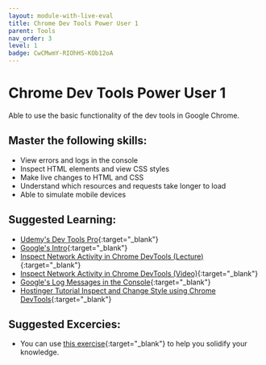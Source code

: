 ```yaml
---
layout: module-with-live-eval
title: Chrome Dev Tools Power User 1
parent: Tools
nav_order: 3
level: 1
badge: CwCMwmY-RIOhHS-KOb12oA
---
```

# Chrome Dev Tools Power User 1

Able to use the basic functionality of the dev tools in Google Chrome.

## Master the following skills:

- View errors and logs in the console
- Inspect HTML elements and view CSS styles
- Make live changes to HTML and CSS
- Understand which resources and requests take longer to load
- Able to simulate mobile devices

## Suggested Learning:

- [Udemy's Dev Tools Pro](https://www.udemy.com/course/devtools-2017-the-basics-of-chrome-developer-tools/){:target="\_blank"}
- [Google's Intro](https://developers.google.com/web/tools/chrome-devtools){:target="\_blank"}
- [Inspect Network Activity in Chrome DevTools (Lecture)](https://developers.google.com/web/tools/chrome-devtools/network){:target="\_blank"}
- [Inspect Network Activity in Chrome DevTools (Video)](https://www.youtube.com/watch?v=e1gAyQuIFQo){:target="\_blank"}
- [Google's Log Messages in the Console](https://developer.chrome.com/docs/devtools/console/log/){:target="\_blank"}
- [Hostinger Tutorial Inspect and Change Style using Chrome DevTools](https://www.hostinger.com/tutorials/website/how-to-inspect-and-change-style-using-google-chrome){:target="\_blank"}

## Suggested Excercies:

- You can use [this exercise](https://docs.google.com/document/d/e/2PACX-1vRZZgCknL_eQTuvhvExiXKZpww-t3xrMX7-8TGi-CubyqRpeoLNfas2gtZ3_EFY8JzBNKSaIk5XSm2W/pub){:target="\_blank"} to help you solidify your knowledge.

